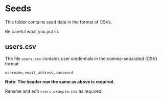 # Seeds

This folder contains seed data in the format of CSVs.

Be careful what you put in.

## users.csv

The file `users.csv` contains user credentials in the comma-separated (CSV) format:

```
username,email_address,password
```

**Note: The header row the same as above is required.**

Rename and edit `users.example.csv` as required.
